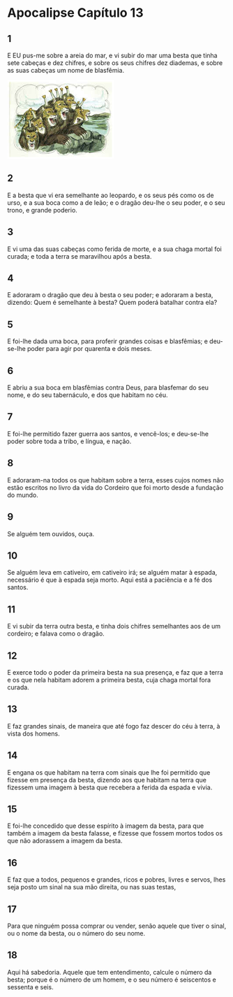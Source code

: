 # Apocalipse Capítulo 13

## 1
E EU pus-me sobre a areia do mar, e vi subir do mar uma besta que tinha sete cabeças e dez chifres, e sobre os seus chifres dez diademas, e sobre as suas cabeças um nome de blasfêmia.

![](../.img/Ap/13/1-0.jpg)

## 2
E a besta que vi era semelhante ao leopardo, e os seus pés como os de urso, e a sua boca como a de leão; e o dragão deu-lhe o seu poder, e o seu trono, e grande poderio.

## 3
E vi uma das suas cabeças como ferida de morte, e a sua chaga mortal foi curada; e toda a terra se maravilhou após a besta.

## 4
E adoraram o dragão que deu à besta o seu poder; e adoraram a besta, dizendo: Quem é semelhante à besta? Quem poderá batalhar contra ela?

## 5
E foi-lhe dada uma boca, para proferir grandes coisas e blasfêmias; e deu-se-lhe poder para agir por quarenta e dois meses.

## 6
E abriu a sua boca em blasfêmias contra Deus, para blasfemar do seu nome, e do seu tabernáculo, e dos que habitam no céu.

## 7
E foi-lhe permitido fazer guerra aos santos, e vencê-los; e deu-se-lhe poder sobre toda a tribo, e língua, e nação.

## 8
E adoraram-na todos os que habitam sobre a terra, esses cujos nomes não estão escritos no livro da vida do Cordeiro que foi morto desde a fundação do mundo.

## 9
Se alguém tem ouvidos, ouça.

## 10
Se alguém leva em cativeiro, em cativeiro irá; se alguém matar à espada, necessário é que à espada seja morto. Aqui está a paciência e a fé dos santos.

## 11
E vi subir da terra outra besta, e tinha dois chifres semelhantes aos de um cordeiro; e falava como o dragão.

## 12
E exerce todo o poder da primeira besta na sua presença, e faz que a terra e os que nela habitam adorem a primeira besta, cuja chaga mortal fora curada.

## 13
E faz grandes sinais, de maneira que até fogo faz descer do céu à terra, à vista dos homens.

## 14
E engana os que habitam na terra com sinais que lhe foi permitido que fizesse em presença da besta, dizendo aos que habitam na terra que fizessem uma imagem à besta que recebera a ferida da espada e vivia.

## 15
E foi-lhe concedido que desse espírito à imagem da besta, para que também a imagem da besta falasse, e fizesse que fossem mortos todos os que não adorassem a imagem da besta.

## 16
E faz que a todos, pequenos e grandes, ricos e pobres, livres e servos, lhes seja posto um sinal na sua mão direita, ou nas suas testas,

## 17
Para que ninguém possa comprar ou vender, senão aquele que tiver o sinal, ou o nome da besta, ou o número do seu nome.

## 18
Aqui há sabedoria. Aquele que tem entendimento, calcule o número da besta; porque é o número de um homem, e o seu número é seiscentos e sessenta e seis.

